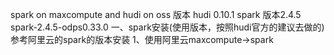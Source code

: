 spark on maxcompute and hudi on oss
版本
hudi 0.10.1
spark 版本2.4.5 spark-2.4.5-odps0.33.0
一、spark安装(使用版本，按照hudi官方的建议去做的)
参考阿里云的spark的版本安装
1、使用阿里云maxcompute->spark
